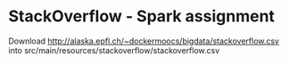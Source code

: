 # StackOverflow - Spark assignment

Download http://alaska.epfl.ch/~dockermoocs/bigdata/stackoverflow.csv into src/main/resources/stackoverflow/stackoverflow.csv
